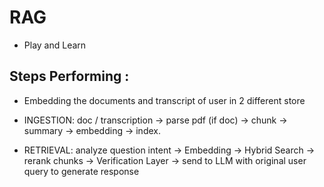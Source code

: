 # RAG

- Play and Learn

## Steps Performing :
- Embedding the documents and transcript of user in 2 different store

- INGESTION: doc / transcription → parse pdf (if doc) → chunk → summary → embedding → index. 

- RETRIEVAL: analyze question intent → Embedding → Hybrid Search → rerank chunks → Verification Layer → send to LLM with original user query to generate response